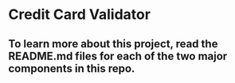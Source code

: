 # Credit Card Validator
## To learn more about this project, read the README.md files for each of the two major components in this repo.
